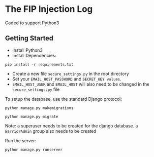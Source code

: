 # The FIP Injection Log

Coded to support Python3

## Getting Started
- Install Python3
- Install Dependencies:

`pip install -r requirements.txt`

- Create a new file `secure_settings.py` in the root directory
- Set your `EMAIL_HOST_PASSWORD` and `SECRET_KEY values`.
- `EMAIL_HOST_USER` and `EMAIL_HOST` will also need to be changed in the `secure_settings.py` file


To setup the database, use the standard Django protocol:

`python manage.py makemigrations`

`python manage.py migrate`

Note: a superuser needs to be created for the django database.  a `WarriorAdmin` group also needs to be created

Run the server:

`python manage.py runserver`
